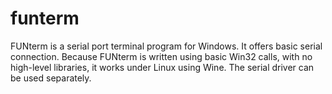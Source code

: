 funterm
=======

FUNterm is a serial port terminal program for Windows.  It offers basic serial connection. Because FUNterm is written using basic Win32 calls, with no high-level libraries, it works under Linux using Wine. The serial driver can be used separately.
